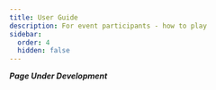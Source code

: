```yaml
---
title: User Guide
description: For event participants - how to play 
sidebar:
  order: 4
  hidden: false
---
```


***Page Under Development*** 
